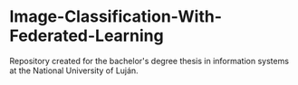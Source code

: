 # Image-Classification-With-Federated-Learning
Repository created for the bachelor's degree thesis in information systems at the National University of Luján.

